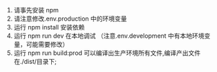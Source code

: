 1. 请事先安装 npm
2. 请注意修改.env.production 中的环境变量
3. 运行 npm install 安装依赖
4. 运行 npm run dev 在本地调试 （注意.env.development 中有本地环境变量，可能需要修改）
5. 运行 npm run build:prod 可以编译出生产环境所有文件,编译产出文件在./dist/目录下;
